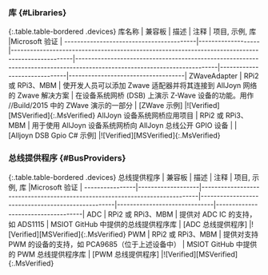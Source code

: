 ### 库 {\#Libraries}

{:.table.table-bordered .devices}
库名称 | 兼容板 | 描述 | 注释 | 项目, 示例, 库 |Microsoft 验证 |
-----------------------------------------|-------------------|-------------------------------------------------------------------------------------------------|--------------------------------------------------------------------------------------------------------------------------|------------------------------|------------------------------------|
ZWaveAdapter | RPi2 或 RPi3、MBM | 使开发人员可以添加 Zwave 适配器并将其连接到 AllJoyn 网络的 Zwave 解决方案 | 在设备系统网桥 \(DSB\) 上演示 Z-Wave 设备的功能。用作 //Build/2015 中的 ZWave 演示的一部分 | \[ZWave 示例\] |!\[Verified\]\[MSVerified\]{:.MsVerified}
AllJoyn 设备系统网桥应用项目 | RPi2 或 RPi3、MBM | 用于使用 AllJoyn 设备系统网桥向 AllJoyn 总线公开 GPIO 设备 | | \[Alljoyn DSB Gpio C\# 示例\] |!\[Verified\]\[MSVerified\]{:.MsVerified}

### 总线提供程序 {\#BusProviders}

{:.table.table-bordered .devices}
总线提供程序 | 兼容板 | 描述 | 注释 | 项目, 示例, 库 |Microsoft 验证 |
----------------|-------------------|-----------------------------------------------------------------------------|---------------------------------------------------|------------------------------|------------------------------------|
ADC | RPi2 或 RPi3、MBM | 提供对 ADC IC 的支持，如 ADS1115 | MSIOT GitHub 中提供的总线提供程序库 | \[ADC 总线提供程序\] |!\[Verified\]\[MSVerified\]{:.MsVerified}
PWM | RPi2 或 RPi3、MBM | 提供对支持 PWM 的设备的支持，如 PCA9685（位于上述设备中） | MSIOT GitHub 中提供的 PWM 总线提供程序库 | \[PWM 总线提供程序\] |!\[Verified\]\[MSVerified\]{:.MsVerified}

